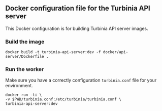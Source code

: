 ## Docker configuration file for the Turbinia API server

This Docker configuration is for building Turbinia API server images.

### Build the image

```
docker build -t turbinia-api-server:dev -f docker/api-server/Dockerfile .
```

### Run the worker

Make sure you have a correctly configuration `turbinia.conf` file for your environment.

```
docker run -ti \
-v $PWD/turbinia.conf:/etc/turbinia/turbinia.conf \
turbinia-api-server:dev
```
